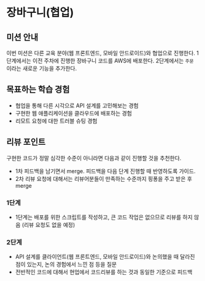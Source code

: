 # 장바구니(협업)

## 미션 안내

이번 미션은 다른 교육 분야(웹 프론트엔드, 모바일 안드로이드)와 협업으로 진행한다. 1단계에서는 이전 주차에 진행한 장바구니 코드를 AWS에 배포한다. 2단계에서는 `주문` 이라는 새로운 기능을 추가한다.

## 목표하는 학습 경험

- 협업을 통해 다른 시각으로 API 설계를 고민해보는 경험
- 구현한 웹 애플리케이션을 클라우드에 배포하는 경험 
- 리모트 요청에 대한 트러블 슈팅 경험

## 리뷰 포인트

구현한 코드가 정말 심각한 수준이 아니라면 다음과 같이 진행할 것을 추천한다.
* 1차 피드백을 남기면서 merge. 피드백을 다음 단계 진행할 때 반영하도록 가이드.
* 2차 리뷰 요청에 대해서는 리뷰어분들이 만족하는 수준까지 핑퐁을 주고 받은 후 merge

### 1단계

- 1단계는 배포를 위한 스크립트를 작성하고, 큰 코드 작업은 없으므로 리뷰를 하지 않음 (리뷰 요청도 없을 예정)

### 2단계

- API 설계를 클라이언트(웹 프론트엔드, 모바일 안드로이드)와 논의했을 때 달라진 점이 있는지, 논의 경험에서 느낀 점 등을 질문
- 전반적인 코드에 대해서 현업에서 코드리뷰를 하는 것과 동일한 기준으로 피드백
